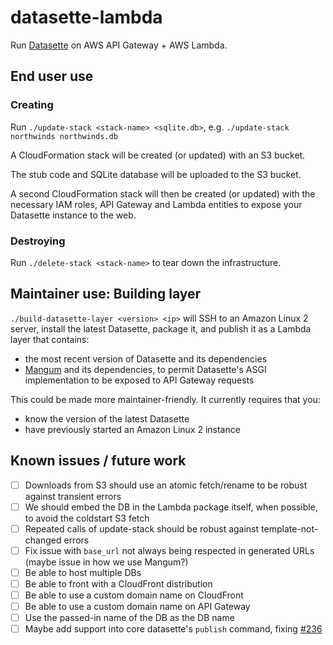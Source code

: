 # datasette-lambda

Run [Datasette](https://github.com/simonw/datasette) on AWS API Gateway + AWS Lambda.

## End user use

### Creating

Run `./update-stack <stack-name> <sqlite.db>`, e.g. `./update-stack northwinds northwinds.db`

A CloudFormation stack will be created (or updated) with an S3 bucket.

The stub code and SQLite database will be uploaded to the S3 bucket.

A second CloudFormation stack will then be created (or updated) with the necessary
IAM roles, API Gateway and Lambda entities to expose your Datasette instance
to the web.

### Destroying

Run `./delete-stack <stack-name>` to tear down the infrastructure.

## Maintainer use: Building layer

`./build-datasette-layer <version> <ip>` will SSH to an Amazon Linux 2 server, install the latest Datasette, package it, and publish it as a Lambda layer that contains:

- the most recent version of Datasette and its dependencies
- [Mangum](https://github.com/erm/mangum) and its dependencies, to permit Datasette's ASGI implementation to be exposed to API Gateway requests

This could be made more maintainer-friendly. It currently requires that you:

- know the version of the latest Datasette
- have previously started an Amazon Linux 2 instance

## Known issues / future work

- [ ] Downloads from S3 should use an atomic fetch/rename to be robust against transient errors
- [ ] We should embed the DB in the Lambda package itself, when possible, to avoid the coldstart S3 fetch
- [ ] Repeated calls of update-stack should be robust against template-not-changed errors
- [ ] Fix issue with `base_url` not always being respected in generated URLs (maybe issue in how we use Mangum?)
- [ ] Be able to host multiple DBs
- [ ] Be able to front with a CloudFront distribution
- [ ] Be able to use a custom domain name on CloudFront
- [ ] Be able to use a custom domain name on API Gateway
- [ ] Use the passed-in name of the DB as the DB name
- [ ] Maybe add support into core datasette's `publish` command, fixing [#236](https://github.com/simonw/datasette/issues/236)
